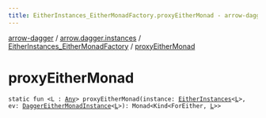 ```yaml
---
title: EitherInstances_EitherMonadFactory.proxyEitherMonad - arrow-dagger
---
```


[arrow-dagger](../../index.html) / [arrow.dagger.instances](../index.html) / [EitherInstances_EitherMonadFactory](index.html) / [proxyEitherMonad](./proxy-either-monad.html)

# proxyEitherMonad

`static fun <L : `[`Any`](https://kotlinlang.org/api/latest/jvm/stdlib/kotlin/-any/index.html)`> proxyEitherMonad(instance: `[`EitherInstances`](../-either-instances/index.html)`<`[`L`](proxy-either-monad.html#L)`>, ev: `[`DaggerEitherMonadInstance`](../-dagger-either-monad-instance/index.html)`<`[`L`](proxy-either-monad.html#L)`>): Monad<Kind<ForEither, `[`L`](proxy-either-monad.html#L)`>>`